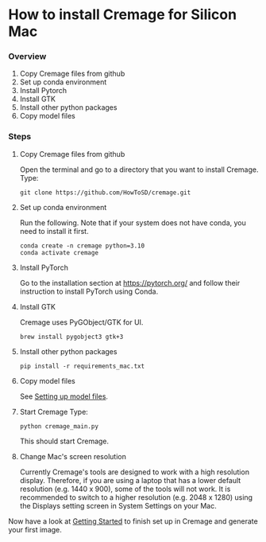 # How to install Cremage for Silicon Mac

### Overview
1. Copy Cremage files from github
1. Set up conda environment
1. Install Pytorch
1. Install GTK
1. Install other python packages
1. Copy model files

### Steps
1. Copy Cremage files from github

   Open the terminal and go to a directory that you want to install Cremage.
   Type:
   ```
   git clone https://github.com/HowToSD/cremage.git
   ```

2. Set up conda environment

   Run the following. Note that if your system does not have conda, you need to install it first.

    ```
    conda create -n cremage python=3.10
    conda activate cremage
    ```

3. Install PyTorch

    Go to the installation section at https://pytorch.org/ and follow their instruction to install PyTorch using Conda.

4. Install GTK

    Cremage uses PyGObject/GTK for UI.
    ```
    brew install pygobject3 gtk+3
    ```

5. Install other python packages
    ```
    pip install -r requirements_mac.txt
    ```

6. Copy model files
   
    See [Setting up model files](setting_up_model_files.md).

7. Start Cremage
   Type:
   ```
   python cremage_main.py
   ```
   This should start Cremage.

8. Change Mac's screen resolution

   Currently Cremage's tools are designed to work with a high resolution display.
   Therefore, if you are using a laptop that has a lower default resolution (e.g. 1440 x 900), some of the tools will not work.  It is recommended to switch to a higher resolution (e.g. 2048 x 1280) using the Displays setting screen in System Settings on your Mac.

Now have a look at [Getting Started](../getting_started.md "View Getting Started") to finish set up in Cremage and generate your first image.